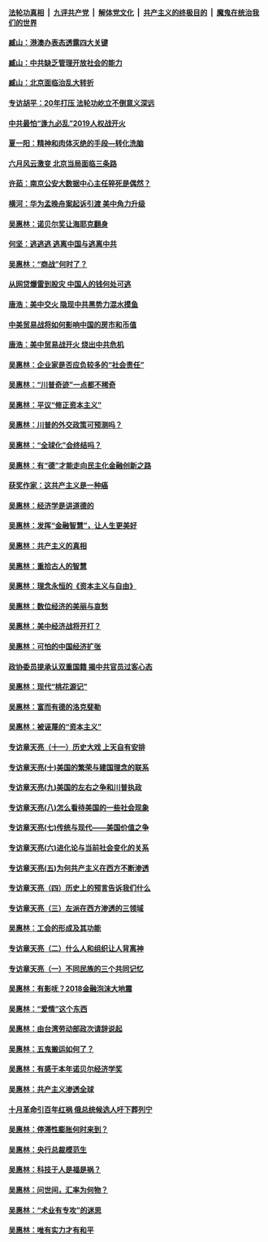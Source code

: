 ####  [法轮功真相](../../../../basic/blob/master/README.md?t=09260452) &nbsp;|&nbsp; [九评共产党](../../../../9ping.md/blob/master/README.md?t=09260452) &nbsp;|&nbsp; [解体党文化](../../../../jtdwh.md/blob/master/README.md?t=09260452)  &nbsp;|&nbsp; [共产主义的终极目的](../../../../gczydzjmd.md/blob/master/README.md?t=09260452) &nbsp;|&nbsp; [魔鬼在统治我们的世界](../../../../mgztzwmdsj.md/blob/master/README.md?t=09260452) 

#### [臧山：港澳办表态透露四大关键](../pages/nsc423/n11421628.md?t=09260452) 

#### [臧山：中共缺乏管理开放社会的能力](../pages/nsc423/n11407457.md?t=09260452) 

#### [臧山：北京面临治乱大转折](../pages/nsc423/n11406895.md?t=09260452) 

#### [专访胡平：20年打压 法轮功屹立不倒意义深远](../pages/nsc423/n11398800.md?t=09260452) 

#### [中共最怕“逢九必乱”2019人权战开火](../pages/nsc423/n11385248.md?t=09260452) 

#### [夏一阳：精神和肉体灭绝的手段—转化洗脑](../pages/nsc423/n11368250.md?t=09260452) 

#### [六月风云激变 北京当局面临三条路](../pages/nsc423/n11313668.md?t=09260452) 

#### [许茹：南京公安大数据中心主任猝死是偶然？](../pages/nsc423/n11064744.md?t=09260452) 

#### [横河：华为孟晚舟案起诉引渡 美中角力升级](../pages/nsc423/n11027230.md?t=09260452) 

#### [吴惠林：诺贝尔奖让海耶克翻身](../pages/nsc423/n10890049.md?t=09260452) 

#### [何坚：逃逃逃 逃离中国与逃离中共](../pages/nsc423/n10592891.md?t=09260452) 

#### [吴惠林：“商战”何时了？](../pages/nsc423/n10573558.md?t=09260452) 

#### [从网贷爆雷到股灾 中国人的钱何处可逃](../pages/nsc423/n10572800.md?t=09260452) 

#### [唐浩：美中交火 隐现中共黑势力混水摸鱼](../pages/nsc423/n10544040.md?t=09260452) 

#### [中美贸易战将如何影响中国的房市和币值](../pages/nsc423/n10543697.md?t=09260452) 

#### [唐浩：美中贸易战开火 烧出中共危机](../pages/nsc423/n10540126.md?t=09260452) 

#### [吴惠林：企业家是否应负较多的“社会责任”](../pages/nsc423/n10535022.md?t=09260452) 

#### [吴惠林：“川普奇迹”一点都不稀奇](../pages/nsc423/n10512808.md?t=09260452) 

#### [吴惠林：平议“修正资本主义”](../pages/nsc423/n10495724.md?t=09260452) 

#### [吴惠林：川普的外交政策可预测吗？](../pages/nsc423/n10462387.md?t=09260452) 

#### [吴惠林：“全球化”会终结吗？](../pages/nsc423/n10452838.md?t=09260452) 

#### [吴惠林：有“德”才能走向民主化金融创新之路](../pages/nsc423/n10432292.md?t=09260452) 

#### [获奖作家：这共产主义是一种癌](../pages/nsc423/n10431541.md?t=09260452) 

#### [吴惠林：经济学是讲道德的](../pages/nsc423/n10398014.md?t=09260452) 

#### [吴惠林：发挥“金融智慧”，让人生更美好](../pages/nsc423/n10375019.md?t=09260452) 

#### [吴惠林：共产主义的真相](../pages/nsc423/n10351394.md?t=09260452) 

#### [吴惠林：重拾古人的智慧](../pages/nsc423/n10337691.md?t=09260452) 

#### [吴惠林：理念永恒的《资本主义与自由》](../pages/nsc423/n10316274.md?t=09260452) 

#### [吴惠林：数位经济的美丽与哀愁](../pages/nsc423/n10292946.md?t=09260452) 

#### [吴惠林：美中经济战将开打？](../pages/nsc423/n10258825.md?t=09260452) 

#### [吴惠林：可怕的中国经济扩张](../pages/nsc423/n10219147.md?t=09260452) 

#### [政协委员提承认双重国籍 揭中共官员过客心态](../pages/nsc423/n10208809.md?t=09260452) 

#### [吴惠林：现代“桃花源记”](../pages/nsc423/n10185234.md?t=09260452) 

#### [吴惠林：富而有德的洛克斐勒](../pages/nsc423/n10142264.md?t=09260452) 

#### [吴惠林：被诬蔑的“资本主义”](../pages/nsc423/n10124816.md?t=09260452) 

#### [专访章天亮（十一）历史大戏 上天自有安排](../pages/nsc423/n10094905.md?t=09260452) 

#### [专访章天亮(十)美国的繁荣与建国理念的联系](../pages/nsc423/n10094899.md?t=09260452) 

#### [专访章天亮(九)美国的左右之争和川普执政](../pages/nsc423/n10094889.md?t=09260452) 

#### [专访章天亮(八)怎么看待美国的一些社会现象](../pages/nsc423/n10094857.md?t=09260452) 

#### [专访章天亮(七)传统与现代——美国价值之争](../pages/nsc423/n10093140.md?t=09260452) 

#### [专访章天亮(六)进化论与当前社会变化的关系](../pages/nsc423/n10092036.md?t=09260452) 

#### [专访章天亮(五)为何共产主义在西方不断渗透](../pages/nsc423/n10083620.md?t=09260452) 

#### [专访章天亮（四）历史上的预言告诉我们什么](../pages/nsc423/n10083606.md?t=09260452) 

#### [专访章天亮（三）左派在西方渗透的三领域](../pages/nsc423/n10081115.md?t=09260452) 

#### [吴惠林：工会的形成及其功能](../pages/nsc423/n10080633.md?t=09260452) 

#### [专访章天亮（二）什么人和组织让人背离神](../pages/nsc423/n10076637.md?t=09260452) 

#### [专访章天亮（一）不同民族的三个共同记忆](../pages/nsc423/n10074188.md?t=09260452) 

#### [吴惠林：有影呒？2018金融泡沫大地震](../pages/nsc423/n10040534.md?t=09260452) 

#### [吴惠林：“爱情”这个东西](../pages/nsc423/n10019423.md?t=09260452) 

#### [吴惠林：由台湾劳动部政次请辞说起](../pages/nsc423/n9979679.md?t=09260452) 

#### [吴惠林：五鬼搬运如何了？](../pages/nsc423/n9925338.md?t=09260452) 

#### [吴惠林：有感于本年诺贝尔经济学奖](../pages/nsc423/n9871883.md?t=09260452) 

#### [吴惠林：共产主义渗透全球](../pages/nsc423/n9812748.md?t=09260452) 

#### [十月革命引百年红祸 俄总统候选人吁下葬列宁](../pages/nsc423/n9810182.md?t=09260452) 

#### [吴惠林：停滞性膨胀何时来到？](../pages/nsc423/n9764136.md?t=09260452) 

#### [吴惠林：央行总裁模范生](../pages/nsc423/n9728134.md?t=09260452) 

#### [吴惠林：科技于人是福是祸？](../pages/nsc423/n9672982.md?t=09260452) 

#### [吴惠林：问世间，汇率为何物？](../pages/nsc423/n9621788.md?t=09260452) 

#### [吴惠林：“术业有专攻”的迷思](../pages/nsc423/n9580363.md?t=09260452) 

#### [吴惠林：唯有实力才有和平](../pages/nsc423/n9529599.md?t=09260452) 

